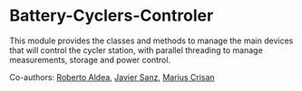 # Battery-Cyclers-Controler
This module provides the classes and methods to manage the main devices that will control the cycler station, with parallel threading to manage measurements, storage and power control.

Co-authors:
[Roberto Aldea](https://pypi.org/user/Raldea/), 
[Javier Sanz](https://pypi.org/user/javibu13/),
[Marius Crisan](https://pypi.org/user/mariuscrsn/)